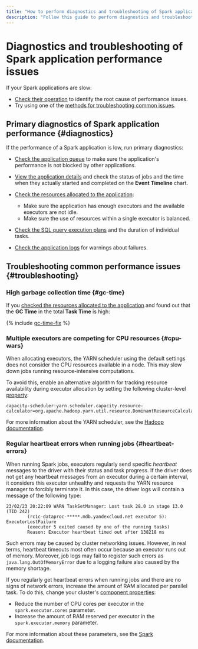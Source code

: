 ```yaml
---
title: "How to perform diagnostics and troubleshooting of Spark application performance issues in {{ dataproc-full-name }}"
description: "Follow this guide to perform diagnostics and troubleshooting of Spark application performance issues."
---
```


# Diagnostics and troubleshooting of Spark application performance issues

If your Spark applications are slow:

* [Check their operation](#diagnostics) to identify the root cause of performance issues.
* Try using one of the [methods for troubleshooting common issues](#troubleshooting).

## Primary diagnostics of Spark application performance {#diagnostics}

If the performance of a Spark application is low, run primary diagnostics:

* [Check the application queue](./spark-monitoring.md#queue) to make sure the application's performance is not blocked by other applications.
* [View the application details](./spark-monitoring.md#info) and check the status of jobs and the time when they actually started and completed on the **Event Timeline** chart.
* [Check the resources allocated to the application](./spark-monitoring.md#resources):

   * Make sure the application has enough executors and the available executors are not idle.
   * Make sure the use of resources within a single executor is balanced.

* [Check the SQL query execution plans](./spark-monitoring.md#sql) and the duration of individual tasks.
* [Check the application logs](./spark-monitoring.md#logs) for warnings about failures.

## Troubleshooting common performance issues {#troubleshooting}

### High garbage collection time {#gc-time}

If you [checked the resources allocated to the application](./spark-monitoring.md#resources) and found out that the **GC Time** in the total **Task Time** is high:

{% include [gc-time-fix](../../_includes/data-proc/gc-time-fix.md) %}

### Multiple executors are competing for CPU resources {#cpu-wars}

When allocating executors, the YARN scheduler using the default settings does not consider the CPU resources available in a node. This may slow down jobs running resource-intensive computations.

To avoid this, enable an alternative algorithm for tracking resource availability during executor allocation by setting the following cluster-level [property](../concepts/settings-list.md):

```
capacity-scheduler:yarn.scheduler.capacity.resource-calculator=org.apache.hadoop.yarn.util.resource.DominantResourceCalculator
```

For more information about the YARN scheduler, see the [Hadoop documentation](https://hadoop.apache.org/docs/current/hadoop-yarn/hadoop-yarn-site/CapacityScheduler.html).

### Regular heartbeat errors when running jobs {#heartbeat-errors}

When running Spark jobs, executors regularly send specific _heartbeat_ messages to the driver with their status and task progress. If the driver does not get any heartbeat messages from an executor during a certain interval, it considers this executor unhealthy and requests the YARN resource manager to forcibly terminate it. In this case, the driver logs will contain a message of the following type:

```text
23/02/23 20:22:09 WARN TaskSetManager: Lost task 28.0 in stage 13.0 (TID 242)
        (rc1c-dataproc-*****.mdb.yandexcloud.net executor 5): ExecutorLostFailure
        (executor 5 exited caused by one of the running tasks)
        Reason: Executor heartbeat timed out after 138218 ms
```

Such errors may be caused by cluster networking issues. However, in real terms, heartbeat timeouts most often occur because an executor runs out of memory. Moreover, job logs may fail to register such errors as `java.lang.OutOfMemoryError` due to a logging failure also caused by the memory shortage.

If you regularly get heartbeat errors when running jobs and there are no signs of network errors, increase the amount of RAM allocated per parallel task. To do this, change your cluster's [component properties](../concepts/settings-list.md):

* Reduce the number of CPU cores per executor in the `spark.executor.cores` parameter.
* Increase the amount of RAM reserved per executor in the `spark.executor.memory` parameter.

For more information about these parameters, see the [Spark documentation](https://spark.apache.org/docs/latest/configuration.html#available-properties).
